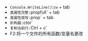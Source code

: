 - `Console.WriteLine()`:`cw` + tab  
- `类属性完整:`propfull` + tab    
- `类属性简写:`prop` + tab 
- `析构器:`ctor`
- `复制当前行:`Ctrl + c`
- F2:将一个文件的所有函数/变量名更改
